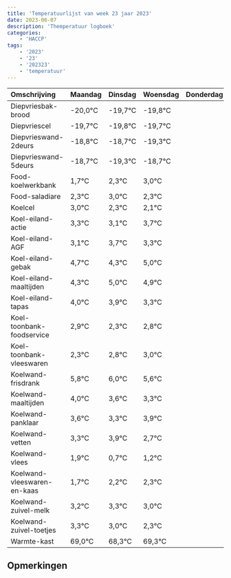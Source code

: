 ```yaml
---
title: 'Temperatuurlijst van week 23 jaar 2023'
date: 2023-06-07
description: 'Themperatuur logboek'
categories:
    - 'HACCP'
tags:
    - '2023'
    - '23'
    - '202323'
    - 'temperatuur'
---
```

|Omschrijving|Maandag|Dinsdag|Woensdag|Donderdag|Vrijdag|Zaterdag|Zondag|
|:---|:---|:---|:---|:---|:---|:---|:---|
|Diepvriesbak-brood|-20,0°C|-19,7°C|-19,8°C| | | | |
|Diepvriescel|-19,7°C|-19,8°C|-19,7°C| | | | |
|Diepvrieswand-2deurs|-18,8°C|-18,7°C|-19,3°C| | | | |
|Diepvrieswand-5deurs|-18,7°C|-19,3°C|-18,7°C| | | | |
|Food-koelwerkbank|1,7°C|2,3°C|3,0°C| | | | |
|Food-saladiare|2,3°C|3,0°C|2,3°C| | | | |
|Koelcel|3,0°C|2,3°C|2,1°C| | | | |
|Koel-eiland-actie|3,3°C|3,1°C|3,7°C| | | | |
|Koel-eiland-AGF|3,1°C|3,7°C|3,3°C| | | | |
|Koel-eiland-gebak|4,7°C|4,3°C|5,0°C| | | | |
|Koel-eiland-maaltijden|4,3°C|5,0°C|4,9°C| | | | |
|Koel-eiland-tapas|4,0°C|3,9°C|3,3°C| | | | |
|Koel-toonbank-foodservice|2,9°C|2,3°C|2,8°C| | | | |
|Koel-toonbank-vleeswaren|2,3°C|2,8°C|3,0°C| | | | |
|Koelwand-frisdrank|5,8°C|6,0°C|5,6°C| | | | |
|Koelwand-maaltijden|4,0°C|3,6°C|3,3°C| | | | |
|Koelwand-panklaar|3,6°C|3,3°C|3,9°C| | | | |
|Koelwand-vetten|3,3°C|3,9°C|2,7°C| | | | |
|Koelwand-vlees|1,9°C|0,7°C|1,2°C| | | | |
|Koelwand-vleeswaren-en-kaas|1,7°C|2,2°C|2,3°C| | | | |
|Koelwand-zuivel-melk|3,2°C|3,3°C|3,0°C| | | | |
|Koelwand-zuivel-toetjes|3,3°C|3,0°C|2,3°C| | | | |
|Warmte-kast|69,0°C|68,3°C|69,3°C| | | | |

## Opmerkingen


